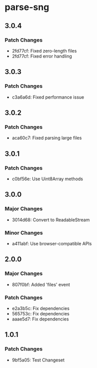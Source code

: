 # parse-sng

## 3.0.4

### Patch Changes

- 2fd77cf: Fixed zero-length files
- 2fd77cf: Fixed error handling

## 3.0.3

### Patch Changes

- c3a6a6d: Fixed performance issue

## 3.0.2

### Patch Changes

- aca60c7: Fixed parsing large files

## 3.0.1

### Patch Changes

- c0bf56e: Use Uint8Array methods

## 3.0.0

### Major Changes

- 3014d68: Convert to ReadableStream

### Minor Changes

- a411abf: Use browser-compatible APIs

## 2.0.0

### Major Changes

- 807f0bf: Added 'files' event

### Patch Changes

- e2a3b5c: Fix dependencies
- 565753c: Fix dependencies
- aaae5d7: Fix dependencies

## 1.0.1

### Patch Changes

- 9bf5a05: Test Changeset
